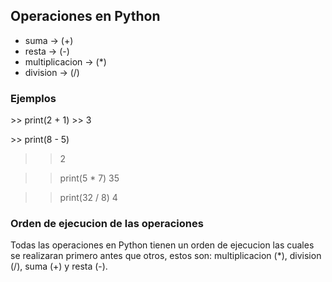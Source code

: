 ## Operaciones en Python

  * suma           ->  (+)
  * resta          ->  (-)
  * multiplicacion ->  (*)
  * division       ->  (/)

### Ejemplos

\>\> print(2 + 1)
\>\> 3

\>> print(8 - 5)
>> 2

>> print(5 * 7)
>> 35

>> print(32 / 8)
>> 4

### Orden de ejecucion de las operaciones

Todas las operaciones en Python tienen un orden de ejecucion las cuales se realizaran primero antes que otros, estos son: multiplicacion (*), division (/), suma (+) y resta (-).
